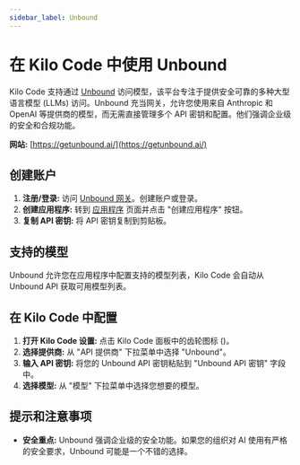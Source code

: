 ```yaml
---
sidebar_label: Unbound
---
```


# 在 Kilo Code 中使用 Unbound

Kilo Code 支持通过 [Unbound](https://getunbound.ai/) 访问模型，该平台专注于提供安全可靠的多种大型语言模型 (LLMs) 访问。Unbound 充当网关，允许您使用来自 Anthropic 和 OpenAI 等提供商的模型，而无需直接管理多个 API 密钥和配置。他们强调企业级的安全和合规功能。

**网站:** [https://getunbound.ai/](https://getunbound.ai/)

## 创建账户

1. **注册/登录:** 访问 [Unbound 网关](https://gateway.getunbound.ai)。创建账户或登录。
2. **创建应用程序:** 转到 [应用程序](https://gateway.getunbound.ai/ai-gateway-applications) 页面并点击 "创建应用程序" 按钮。
3. **复制 API 密钥:** 将 API 密钥复制到剪贴板。

## 支持的模型

Unbound 允许您在应用程序中配置支持的模型列表，Kilo Code 会自动从 Unbound API 获取可用模型列表。

## 在 Kilo Code 中配置

1. **打开 Kilo Code 设置:** 点击 Kilo Code 面板中的齿轮图标 (<Codicon name="gear" />)。
2. **选择提供商:** 从 "API 提供商" 下拉菜单中选择 "Unbound"。
3. **输入 API 密钥:** 将您的 Unbound API 密钥粘贴到 "Unbound API 密钥" 字段中。
4. **选择模型:** 从 "模型" 下拉菜单中选择您想要的模型。

## 提示和注意事项

* **安全重点:** Unbound 强调企业级的安全功能。如果您的组织对 AI 使用有严格的安全要求，Unbound 可能是一个不错的选择。